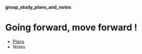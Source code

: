#### group_study_plans_and_notes

  # Going forward, move forward !


- [Plans](./Plans.md)
- Notes
